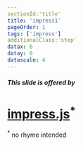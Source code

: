 ```yaml
---
sectionId:'title'
title: 'impress1'
pageOrder: 1
tags: ['impress']
additionalClass:'step'
datax: 0
datay: 0
datascale: 4
---
```

##### This slide is offered by
# [impress.js](https://github.com/bartaz/impress.js/)<sup>*</sup>
<span class="footnote"><sup>*</sup> no rhyme intended</span>

